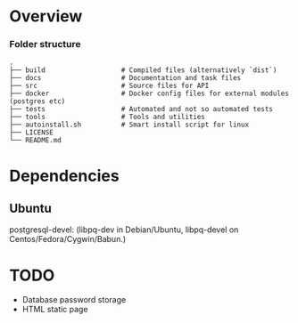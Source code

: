 # Overview



### Folder structure

    .
    ├── build                   # Compiled files (alternatively `dist`)
    ├── docs                    # Documentation and task files
    ├── src                     # Source files for API
    ├── docker                  # Docker config files for external modules (postgres etc) 
    ├── tests                   # Automated and not so automated tests
    ├── tools                   # Tools and utilities
    ├── autoinstall.sh          # Smart install script for linux
    ├── LICENSE
    └── README.md


# Dependencies
## Ubuntu
postgresql-devel: (libpq-dev in Debian/Ubuntu, libpq-devel on Centos/Fedora/Cygwin/Babun.)

# TODO

* Database password storage
* HTML static page